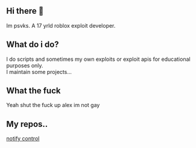 ## Hi there 👋

Im psvks. A 17 yrld roblox exploit developer.

## What do i do?

I do scripts and sometimes my own exploits or exploit apis for educational purposes only.  
I maintain some projects...

## What the fuck

Yeah shut the fuck up alex im not gay

## My repos..

[notify control](https://github.com/Obstronomic/NotifyControl)
